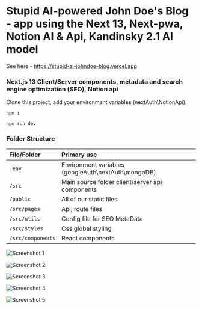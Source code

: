# Stupid AI-powered John Doe's Blog - app using the Next 13, Next-pwa, Notion AI & Api, Kandinsky 2.1 AI model

See here - https://stupid-ai-johndoe-blog.vercel.app

### Next.js 13 Client/Server components, metadata and search engine optimization (SEO), Notion api

Clone this project, add your environment variables (nextAuth\NotionApi).

`npm i`

`npm run dev`


### Folder Structure
 

| File/Folder  	   									| Primary use    																								|
| :-------------------------------- | :------------------------------------------------------------ |
| `.env`				          					| Environment variables (googleAuth\nextAuth\mongoDB)       		|
| `/src`				          					| Main source folder client/server api components  			    		|
| `/public`          			 					| All of our static files																				|
| `/src/pages`			           			| Api, route files 						 																  |
| `/src/utils`			           			| Config file for SEO MetaData 																  |
| `/src/styles`			         				| Css global styling 																						|
| `/src/components`       					| React components    																					|



![Screenshot 1](/public/assets/shot1.jpg)

![Screenshot 2](/public/assets/shot2.jpg)

![Screenshot 3](/public/assets/shot3.jpg)

![Screenshot 4](/public/assets/shot4.jpg)

![Screenshot 5](/public/assets/shot5.jpg)
